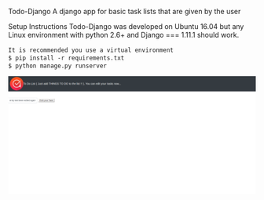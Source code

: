 Todo-Django A django app for basic task lists that are given by the user

Setup Instructions Todo-Django was developed on Ubuntu 16.04 but any Linux environment with 
python 2.6+ and Django === 1.11.1 should work.

    It is recommended you use a virtual environment
    $ pip install -r requirements.txt
    $ python manage.py runserver

![alt text](https://github.com/RajKaruna/New/blob/master/Screenshot%20from%202018-07-27%2012-31-04.png)




